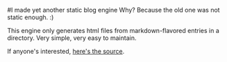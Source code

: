 #I made yet another static blog engine
Why? Because the old one was not static enough. :)

This engine only generates html files from markdown-flavored entries in a directory. Very simple, very easy to maintain.

If anyone's interested, [here's the source](https://github.com/kallepersson/staticblog).